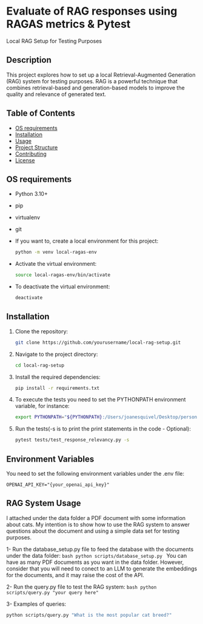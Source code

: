 # Evaluate of RAG responses using RAGAS metrics & Pytest

Local RAG Setup for Testing Purposes

## Description

This project explores how to set up a local Retrieval-Augmented Generation (RAG) system for testing purposes. RAG is a powerful technique that combines retrieval-based and generation-based models to improve the quality and relevance of generated text.

## Table of Contents

- [OS requirements](#requirements)
- [Installation](#installation)
- [Usage](#usage)
- [Project Structure](#project-structure)
- [Contributing](#contributing)
- [License](#license)


## OS requirements

- Python 3.10+
- pip
- virtualenv
- git

- If you want to, create a local environment for this project:
    ```bash
    python -m venv local-ragas-env
    ```

- Activate the virtual environment:
    ```bash
    source local-ragas-env/bin/activate
    ```

- To deactivate the virtual environment:
    ```bash
    deactivate
    ```

## Installation

1. Clone the repository:
    ```bash
    git clone https://github.com/yourusername/local-rag-setup.git
    ```
2. Navigate to the project directory:
    ```bash
    cd local-rag-setup
    ```
3. Install the required dependencies:
    ```bash
    pip install -r requirements.txt
    ```

4. To execute the tests you need to set the PYTHONPATH environment variable, for instance:
    ```bash
    export PYTHONPATH="${PYTHONPATH}:/Users/joanesquivel/Desktop/personalRag"
    ```

5. Run the tests(-s is to print the print statements in the code - Optional):
    ```bash
    pytest tests/test_response_relevancy.py -s
    ```

## Environment Variables

You need to set the following environment variables under the .env file:

```
OPENAI_API_KEY="{your_openai_api_key}"
```


## RAG System Usage

I attached under the data folder a PDF document with some information about cats. My intention is to show how to use the RAG system to answer questions about the document and using a simple data set for testing purposes.

1- Run the database_setup.py file to feed the database with the documents under the data folder:
    ```bash
    python scripts/database_setup.py
    ```
You can have as many PDF documents as you want in the data folder. However, consider that you will need to conect to an LLM to generate the embeddings for the documents, and it may raise the cost of the API.

2- Run the query.py file to test the RAG system:
    ```bash
    python scripts/query.py "your query here"
    ```

3- Examples of queries:

```bash
python scripts/query.py "What is the most popular cat breed?"
```




